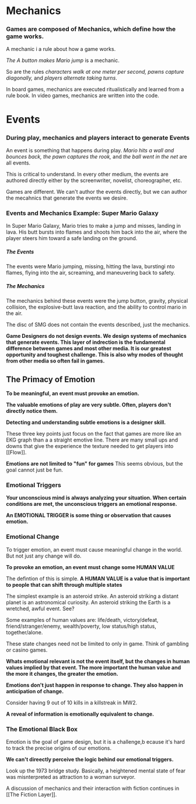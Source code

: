 # Mechanics
### Games are composed of Mechanics, which define how the game works.
A mechanic i a rule about how a game works.

*The A button makes Mario jump* is a mechanic.

So are the rules *characters walk at one meter per second, pawns capture diagonally,* and *players alternate taking turns*.

In board games, mechanics are executed ritualistically and learned from a rule book. In video games, mechanics are written into the code.

# Events
### During play, mechanics and players interact to generate Events
An event is something that happens during play. *Mario hits a wall and bounces back, the pawn captures the rook,* and *the ball went in the net* are all events.

This is critical to understand. In every other medium, the events are authored directly either by the screenwriter, novelist, choreographer, etc.

Games are different. We can't author the events directly, but we can author the mecahnics that generate the events we desire.

### Events and Mechanics Example: Super Mario Galaxy

In Super Mario Galaxy, Mario tries to make a jump and misses, landing in lava. His butt bursts into flames and shoots him back into the air, where the player steers him toward a safe landing on the ground.

##### The Events
The events were Mario jumping, missing, hitting the lava, burstingi nto flames, flying into the air, screaming, and maneuvering back to safety.

##### The Mechanics
The mechanics behind these events were the jump button, gravity, physical collision, the explosive-butt lava reaction, and the ability to control mario in the air.

The disc of SMG does not contain the events described, just the mechanics. 


**Game Designers do not design events. We design systems of mechanics that generate events. This layer of indrection is the fundamental difference between games and most other media. It is our greatest opportunity and toughest challenge. This is also why modes of thought from other media so often fail in games.**

## The Primacy of Emotion

**To be meaningful, an event must provoke an emotion.**

**The valuable emotions of play are very subtle. Often, players don't directly notice them.**

**Detecting and understanding subtle emotions is a designer skill.**

These three key points just focus on the fact that games are more like an EKG graph than a a straight emotive line. There are many small ups and downs that give the experience the texture needed to get players into [[Flow]].

**Emotions are not limited to "fun" for games**
This seems obvious, but the goal cannot just be fun.

### Emotional Triggers
**Your unconscious mind is always analyzing your situation. When certain conditions are met, the unconscious triggers an emotional response.**

**An EMOTIONAL TRIGGER is some thing or observation that causes emotion.**



### Emotional Change
To trigger emotion, an event must cause meaningful change in the world. But not just any change will do.

**To provoke an emotion, an event must change some HUMAN VALUE**

The defintion of this is simple.
**A HUMAN VALUE is a value that is important to people that can shift through multiple states**

The simplest example is an asteroid strike. An asteroid striking a distant planet is an astronomical curiosity. An asteroid striking the Earth is a wretched, awful event. See?

Some examples of human values are: life/death, victory/defeat, friend/stranger/enemy, wealth/poverty, low status/high status, together/alone.

These state changes need not be limited to only in game. Think of gambling or casino games.

**Whats emotional relevant is not the event itself, but the changes in human values implied by that event. The more important the human value and the more it changes, the greater the emotion.**

**Emotions don't just happen in response to change. They also happen in anticipation of change.**

Consider having 9 out of 10 kills in a killstreak in MW2.

**A reveal of information is emotionally equivalent to change.**

### The Emotional Black Box
Emotion is the goal of game design, but it is a challenge,b ecause it's hard to track the precise origins of our emotions.

**We can't direectly perceive the logic behind our emotional triggers.**

Look up the 1973 bridge study. Basically, a heightened mental state of fear was misnterpreted as attraction to a woman surveyor.



A discussion of mechanics and their interaction with fiction continues in [[The Fiction Layer]].